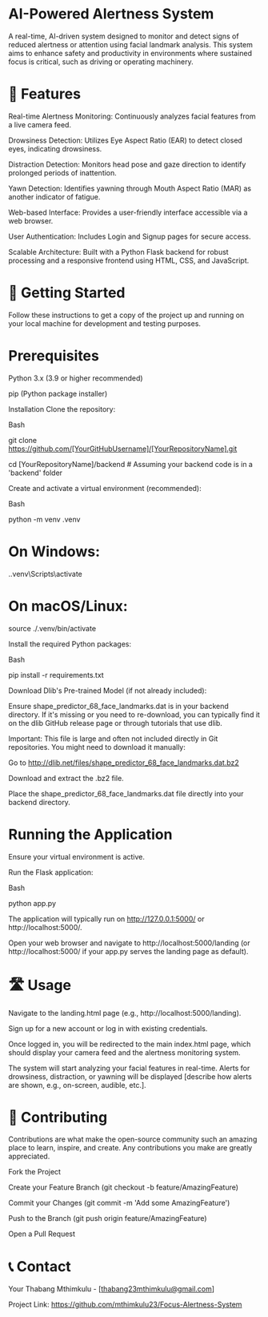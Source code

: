 # AI-Powered Alertness System

A real-time, AI-driven system designed to monitor and detect signs of reduced alertness or attention using facial landmark analysis. This system aims to enhance safety and productivity in environments where sustained focus is critical, such as driving or operating machinery.

# 🚀 Features

Real-time Alertness Monitoring: Continuously analyzes facial features from a live camera feed.

Drowsiness Detection: Utilizes Eye Aspect Ratio (EAR) to detect closed eyes, indicating drowsiness.

Distraction Detection: Monitors head pose and gaze direction to identify prolonged periods of inattention.

Yawn Detection: Identifies yawning through Mouth Aspect Ratio (MAR) as another indicator of fatigue.

Web-based Interface: Provides a user-friendly interface accessible via a web browser.

User Authentication: Includes Login and Signup pages for secure access.

Scalable Architecture: Built with a Python Flask backend for robust processing and a responsive frontend using HTML, CSS, and JavaScript.


# 🚀 Getting Started

Follow these instructions to get a copy of the project up and running on your local machine for development and testing purposes.


# Prerequisites

Python 3.x (3.9 or higher recommended)

pip (Python package installer)

Installation
Clone the repository:

Bash

git clone https://github.com/[YourGitHubUsername]/[YourRepositoryName].git

cd [YourRepositoryName]/backend # Assuming your backend code is in a 'backend' folder

Create and activate a virtual environment (recommended):

Bash

python -m venv .venv

# On Windows:

.\.venv\Scripts\activate

# On macOS/Linux:

source ./.venv/bin/activate

Install the required Python packages:

Bash

pip install -r requirements.txt

Download Dlib's Pre-trained Model (if not already included):

Ensure shape_predictor_68_face_landmarks.dat is in your backend directory. If it's missing or you need to re-download, you can typically find it on the dlib GitHub release page or through tutorials that use dlib.

Important: This file is large and often not included directly in Git repositories. You might need to download it manually:

Go to http://dlib.net/files/shape_predictor_68_face_landmarks.dat.bz2

Download and extract the .bz2 file.

Place the shape_predictor_68_face_landmarks.dat file directly into your backend directory.

# Running the Application
Ensure your virtual environment is active.

Run the Flask application:

Bash

python app.py

The application will typically run on http://127.0.0.1:5000/ or http://localhost:5000/.

Open your web browser and navigate to http://localhost:5000/landing (or http://localhost:5000/ if your app.py serves the landing page as default).

# 🛣️ Usage

Navigate to the landing.html page (e.g., http://localhost:5000/landing).

Sign up for a new account or log in with existing credentials.

Once logged in, you will be redirected to the main index.html page, which should display your camera feed and the alertness monitoring system.

The system will start analyzing your facial features in real-time. Alerts for drowsiness, distraction, or yawning will be displayed [describe how alerts are shown, e.g., on-screen, audible, etc.].

# 🤝 Contributing
Contributions are what make the open-source community such an amazing place to learn, inspire, and create. Any contributions you make are greatly appreciated.

Fork the Project

Create your Feature Branch (git checkout -b feature/AmazingFeature)

Commit your Changes (git commit -m 'Add some AmazingFeature')

Push to the Branch (git push origin feature/AmazingFeature)

Open a Pull Request



# 📞 Contact
Your Thabang Mthimkulu - [thabang23mthimkulu@gmail.com]

Project Link: https://github.com/mthimkulu23/Focus-Alertness-System